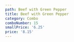 ```yaml
---
path: Beef with Green Pepper
title: Beef with Green Pepper
category: Combo
comboNumber: 15
smallPrice: '6.25'
price: '8.15'
---
```


